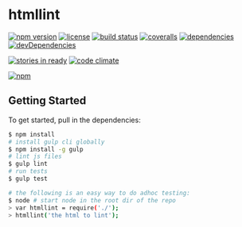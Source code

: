 htmllint
========

[![npm version](http://img.shields.io/npm/v/htmllint.svg?style=flat-square)](https://npmjs.org/package/htmllint)
[![license](http://img.shields.io/npm/l/htmllint.svg?style=flat-square)](https://npmjs.org/package/htmllint)
[![build status](http://img.shields.io/travis/htmllint/htmllint/master.svg?style=flat-square)](https://travis-ci.org/htmllint/htmllint)
[![coveralls](http://img.shields.io/coveralls/htmllint/htmllint.svg?style=flat-square)](https://coveralls.io/r/htmllint/htmllint)
[![dependencies](http://img.shields.io/david/htmllint/htmllint.svg?style=flat-square)](https://david-dm.org/htmllint/htmllint)
[![devDependencies](http://img.shields.io/david/dev/htmllint/htmllint.svg?style=flat-square)](https://david-dm.org/htmllint/htmllint)

[![stories in ready](https://badge.waffle.io/htmllint/htmllint.svg?label=ready&title=Ready)](http://waffle.io/htmllint/htmllint)
[![code climate](http://img.shields.io/codeclimate/github/htmllint/htmllint.svg?style=flat-square)](https://codeclimate.com/github/htmllint/htmllint)

[![npm](https://nodei.co/npm/htmllint.png?downloads=true&downloadRank=true&stars=true)](https://npmsjs.org/package/htmllint)

Getting Started
---------------

To get started, pull in the dependencies:

```bash
$ npm install
# install gulp cli globally
$ npm install -g gulp
# lint js files
$ gulp lint
# run tests
$ gulp test

# the following is an easy way to do adhoc testing:
$ node # start node in the root dir of the repo
> var htmllint = require('./');
> htmllint('the html to lint');
```
